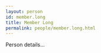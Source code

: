 ```yaml
---
layout: person
id: member.long
title: Member Long
permalink: people/member.long.html
---
```


Person details...